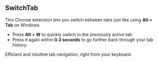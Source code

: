 ## SwitchTab

This Chrome extension lets you switch between tabs just like using **Alt + Tab** on Windows.

- Press **Alt + W** to quickly switch to the previously active tab.  
- Press it again within **0.3 seconds** to go further back through your tab history.

Efficient and intuitive tab navigation, right from your keyboard.